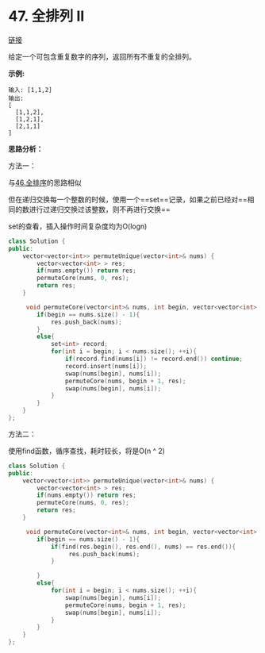 # 47. 全排列 II

[链接](https://leetcode-cn.com/problems/permutations-ii/description/)

给定一个可包含重复数字的序列，返回所有不重复的全排列。

**示例:**

```
输入: [1,1,2]
输出:
[
  [1,1,2],
  [1,2,1],
  [2,1,1]
]
```
**思路分析：**

方法一：

与[46.全排序](46.全排序.md)的思路相似

但在递归交换每一个整数的时候，使用一个==set==记录，如果之前已经对==相同的数进行过递归交换过该整数，则不再进行交换==

set的查看，插入操作时间复杂度均为O(logn)

```c++
class Solution {
public:
    vector<vector<int>> permuteUnique(vector<int>& nums) {
        vector<vector<int> > res;
        if(nums.empty()) return res;
        permuteCore(nums, 0, res);
        return res;
    }

     void permuteCore(vector<int>& nums, int begin, vector<vector<int> >& res){
        if(begin == nums.size() - 1){
            res.push_back(nums);
        }
        else{
            set<int> record;
            for(int i = begin; i < nums.size(); ++i){
                if(record.find(nums[i]) != record.end()) continue;
                record.insert(nums[i]);
                swap(nums[begin], nums[i]);
                permuteCore(nums, begin + 1, res);
                swap(nums[begin], nums[i]);
            }
        }
    }
};
```





方法二：

使用find函数，循序查找，耗时较长，将是O(n ^ 2)

```c++
class Solution {
public:
    vector<vector<int>> permuteUnique(vector<int>& nums) {
        vector<vector<int> > res;
        if(nums.empty()) return res;
        permuteCore(nums, 0, res);
        return res;
    }

     void permuteCore(vector<int>& nums, int begin, vector<vector<int> >& res){
        if(begin == nums.size() - 1){
            if(find(res.begin(), res.end(), nums) == res.end()){
                 res.push_back(nums);
            }

        }
        else{
            for(int i = begin; i < nums.size(); ++i){
                swap(nums[begin], nums[i]);
                permuteCore(nums, begin + 1, res);
                swap(nums[begin], nums[i]);
            }
        }
    }
};
```

